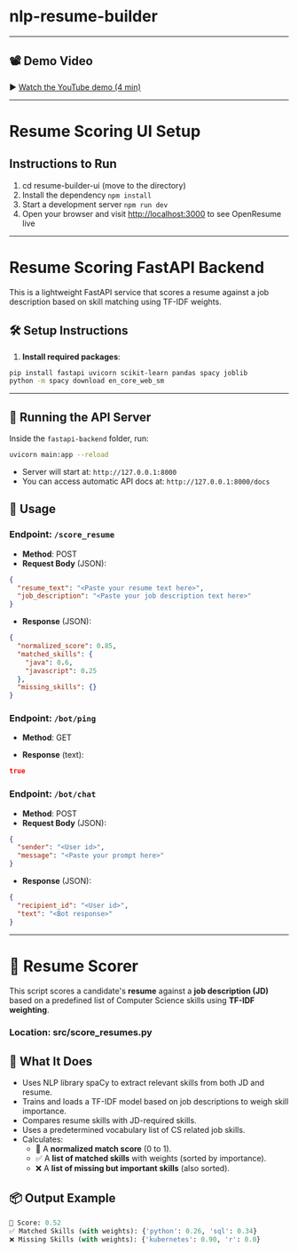 # nlp-resume-builder

---

## 📽️ Demo Video

▶️ [Watch the YouTube demo (4 min)](https://www.youtube.com/watch?v=w94-_X9GRA8)

---
# Resume Scoring UI Setup
## Instructions to Run

1. cd resume-builder-ui (move to the directory)
2. Install the dependency `npm install`
3. Start a development server `npm run dev`
4. Open your browser and visit [http://localhost:3000](http://localhost:3000) to see OpenResume live

---
# Resume Scoring FastAPI Backend

This is a lightweight FastAPI service that scores a resume against a job description based on skill matching using TF-IDF weights.


## 🛠 Setup Instructions

1. **Install required packages**:

```bash
pip install fastapi uvicorn scikit-learn pandas spacy joblib
python -m spacy download en_core_web_sm
```

---

## 🚀 Running the API Server

Inside the `fastapi-backend` folder, run:

```bash
uvicorn main:app --reload
```

- Server will start at: `http://127.0.0.1:8000`
- You can access automatic API docs at: `http://127.0.0.1:8000/docs`

## 📨 Usage

### Endpoint: `/score_resume`

- **Method**: POST
- **Request Body** (JSON):

```json
{
  "resume_text": "<Paste your resume text here>",
  "job_description": "<Paste your job description text here>"
}
```

- **Response** (JSON):

```json
{
  "normalized_score": 0.85,
  "matched_skills": {
    "java": 0.6,
    "javascript": 0.25
  },
  "missing_skills": {}
}
```

### Endpoint: `/bot/ping`

- **Method**: GET

- **Response** (text):

```json
true
```

### Endpoint: `/bot/chat`

- **Method**: POST
- **Request Body** (JSON):

```json
{
  "sender": "<User id>",
  "message": "<Paste your prompt here>"
}
```

- **Response** (JSON):

```json
{
  "recipient_id": "<User id>",
  "text": "<Bot response>"
}
```
---

# 📄 Resume Scorer

This script scores a candidate's **resume** against a **job description (JD)** based on a predefined list of Computer Science skills using **TF-IDF weighting**.
### Location: src/score_resumes.py
## 🚀 What It Does

- Uses NLP library spaCy to extract relevant skills from both JD and resume.
- Trains and loads a TF-IDF model based on job descriptions to weigh skill importance.
- Compares resume skills with JD-required skills.
- Uses a predetermined vocabulary list of CS related job skills.
- Calculates:
  - 🎯 A **normalized match score** (0 to 1).
  - ✅ A **list of matched skills** with weights (sorted by importance).
  - ❌ A **list of missing but important skills** (also sorted).

## 📦 Output Example

```python
🎯 Score: 0.52
✅ Matched Skills (with weights): {'python': 0.26, 'sql': 0.34}
❌ Missing Skills (with weights): {'kubernetes': 0.90, 'r': 0.0}
```
